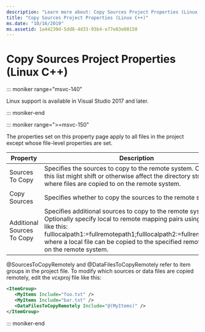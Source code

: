 ```yaml
---
description: "Learn more about: Copy Sources Project Properties (Linux C++)"
title: "Copy Sources Project Properties (Linux C++)"
ms.date: "10/16/2019"
ms.assetid: 1a44230d-5dd8-4d33-93b4-e77e03e00150
---
```

# Copy Sources Project Properties (Linux C++)

::: moniker range="msvc-140"

Linux support is available in Visual Studio 2017 and later.

::: moniker-end

::: moniker range=">=msvc-150"

The properties set on this property page apply to all files in the project except whose file-level properties are set.

| Property | Description |
|--|--|
| Sources To Copy | Specifies the sources to copy to the remote system. Changing this list might shift or otherwise affect the directory structure where files are copied to on the remote system. |
| Copy Sources | Specifies whether to copy the sources to the remote system. |
| Additional Sources To Copy | Specifies additional sources to copy to the remote system. Optionally specify local to remote mapping pairs using a syntax like this: fulllocalpath1:=fullremotepath1;fulllocalpath2:=fullremotepath2, where a local file can be copied to the specified remote location on the remote system. |

@SourcesToCopyRemotely and @DataFilesToCopyRemotely refer to item groups in the project file. To modify which sources or data files are copied remotely, edit the *vcxproj* file like this:

```xml
<ItemGroup>
   <MyItems Include="foo.txt" />
   <MyItems Include="bar.txt" />
   <DataFilesToCopyRemotely Include="@(MyItems)" />
</ItemGroup>
```

::: moniker-end
